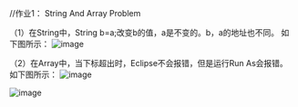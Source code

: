 
//作业1： String And Array Problem

（1）在String中，String b=a;改变b的值，a是不变的。b，a的地址也不同。
如下图所示：
![image](https://github.com/SCAsMessi/JavaStudy/blob/65c7dca00464640d36bd0f476e6d68435a9dde60/01.png)

（2）在Array中，当下标超出时，Eclipse不会报错，但是运行Run As会报错。
如下图所示：
![image](https://github.com/SCAsMessi/JavaStudy/blob/65c7dca00464640d36bd0f476e6d68435a9dde60/03.png)

![image](https://github.com/SCAsMessi/JavaStudy/blob/65c7dca00464640d36bd0f476e6d68435a9dde60/02.png)
